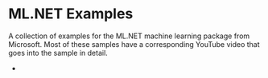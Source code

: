 # ML.NET Examples
A collection of examples for the ML.NET machine learning package from Microsoft. Most of these samples have a corresponding YouTube video that goes into the sample in detail.

- 

